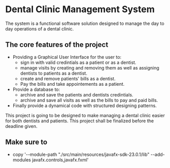 # Dental Clinic Management System

The system is a functional software solution designed to manage the day to day operations of a dental clinic.

## The core features of the project

* Providing a Graphical User Interface for the user to:
  * sign in with valid credintials as a patient or as a dentist.
  * manage visits by creating and removing them as well as assigning dentists to patients as a dentist.
  * create and remove patients' bills as a dentist.
  * Pay the bills and take appointements as a patient.
* Provide a database to:
  * archive and save the patients and dentists credintials.
  * archive and save all visits as well as the bills to pay and paid bills.
* Finally provide a dynamical code with structured designing patterns.

This project is going to be designed to make managing a dental clinic easier for both dentists and patients. This project shall be finalized before the deadline given.


## Make sure to
* copy '--module-path "./src/main/resources/javafx-sdk-23.0.1/lib" --add-modules javafx.controls,javafx.fxml'
